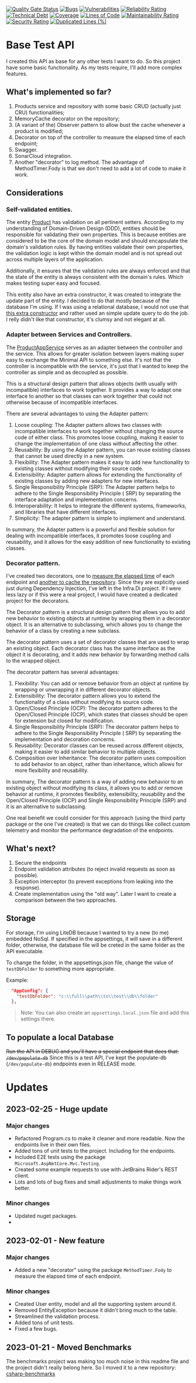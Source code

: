 [![Quality Gate Status](https://sonarcloud.io/api/project_badges/measure?project=brenordv_base-test-api&metric=alert_status)](https://sonarcloud.io/summary/new_code?id=brenordv_base-test-api)
[![Bugs](https://sonarcloud.io/api/project_badges/measure?project=brenordv_base-test-api&metric=bugs)](https://sonarcloud.io/summary/new_code?id=brenordv_base-test-api)
[![Vulnerabilities](https://sonarcloud.io/api/project_badges/measure?project=brenordv_base-test-api&metric=vulnerabilities)](https://sonarcloud.io/summary/new_code?id=brenordv_base-test-api)
[![Reliability Rating](https://sonarcloud.io/api/project_badges/measure?project=brenordv_base-test-api&metric=reliability_rating)](https://sonarcloud.io/summary/new_code?id=brenordv_base-test-api)
[![Technical Debt](https://sonarcloud.io/api/project_badges/measure?project=brenordv_base-test-api&metric=sqale_index)](https://sonarcloud.io/summary/new_code?id=brenordv_base-test-api)
[![Coverage](https://sonarcloud.io/api/project_badges/measure?project=brenordv_base-test-api&metric=coverage)](https://sonarcloud.io/summary/new_code?id=brenordv_base-test-api)
[![Lines of Code](https://sonarcloud.io/api/project_badges/measure?project=brenordv_base-test-api&metric=ncloc)](https://sonarcloud.io/summary/new_code?id=brenordv_base-test-api)
[![Maintainability Rating](https://sonarcloud.io/api/project_badges/measure?project=brenordv_base-test-api&metric=sqale_rating)](https://sonarcloud.io/summary/new_code?id=brenordv_base-test-api)
[![Security Rating](https://sonarcloud.io/api/project_badges/measure?project=brenordv_base-test-api&metric=security_rating)](https://sonarcloud.io/summary/new_code?id=brenordv_base-test-api)
[![Duplicated Lines (%)](https://sonarcloud.io/api/project_badges/measure?project=brenordv_base-test-api&metric=duplicated_lines_density)](https://sonarcloud.io/summary/new_code?id=brenordv_base-test-api)

# Base Test API

I created this API as base for any other tests I want to do.
So this project have some basic functionality. As my tests require, I'll add more complex features.

## What's implemented so far?

1. Products service and repository with some basic CRUD (actually just CRU) functionalities;
2. MemoryCache decorator on the repository;
3. (A variant of the) Observer pattern to allow bust the cache whenever a product is modified;
4. Decorator on top of the controller to measure the elapsed time of each endpoint;
5. Swagger.
6. SonarCloud integration.
7. Another "decorator" to log method. The advantage of MethodTimer.Fody is that we don't need to add a lot of code to
   make it work.

## Considerations

### Self-validated entities.

The entity [Product](https://github.com/brenordv/base-test-api/blob/master/Raccoon.Ninja.Domain/Entities/Product.cs) has
validation on all pertinent setters.
According to my understanding of Domain-Driven Design (DDD), entities should be responsible for validating their own
properties.
This is because entities are considered to be the core of the domain model and should encapsulate the domain's
validation rules.
By having entities validate their own properties, the validation logic is kept within the domain model and is not spread
out across multiple
layers of the application.

Additionally, it ensures that the validation rules are always enforced and that the state of the entity is always
consistent with the domain's rules.
Which makes testing super easy and focused.

This entity also have an extra constructor, it was created to integrate the update part of the entity. I decided to do
that mostly because of the database I'm using.
If I was using a relational database, I would not use
that [this extra constructor](https://github.com/brenordv/base-test-api/blob/master/Raccoon.Ninja.Domain/Entities/Product.cs#L13)
and rather used an simple update query to do the job. I relly didn't like that constructor, it's clumsy and not elegant
at all.

### Adapter between Services and Controllers.

The [ProductAppService](https://github.com/brenordv/base-test-api/blob/master/Raccoon.Ninja.AppServices/AppServices/ProductsAppService.cs)
serves as an adapter between the
controller and the service. This allows for greater isolation between layers making super easy to exchange the Minimal
API to something else.
It's not that the controller is incompatible with the service, it's just that I wanted to keep the controller as simple
and as decoupled as possible.

This is a structural design pattern that allows objects (with usually with incompatible) interfaces to work together.
It provides a way to adapt one interface to another so that classes can work together that could not otherwise because
of incompatible interfaces.

There are several advantages to using the Adapter pattern:

1. Loose coupling: The Adapter pattern allows two classes with incompatible interfaces to work together without changing
   the source code of either class. This promotes loose coupling, making it easier to change the implementation of one
   class without affecting the other.
2. Reusability: By using the Adapter pattern, you can reuse existing classes that cannot be used directly in a new
   system.
3. Flexibility: The Adapter pattern makes it easy to add new functionality to existing classes without modifying their
   source code.
4. Extensibility: Adapter pattern allows for extending the functionality of existing classes by adding new adapters for
   new interfaces.
5. Single Responsibility Principle (SRP): The Adapter pattern helps to adhere to the Single Responsibility Principle (
   SRP) by separating the interface adaptation and implementation concerns.
6. Interoperability: It helps to integrate the different systems, frameworks, and libraries that have different
   interfaces.
7. Simplicity: The adapter pattern is simple to implement and understand.

In summary, the Adapter pattern is a powerful and flexible solution for dealing with incompatible interfaces, it
promotes loose coupling and
reusability, and it allows for the easy addition of new functionality to existing classes.

### Decorator pattern.

I've created two decorators, one
to [measure the elapsed time](https://github.com/brenordv/base-test-api/blob/master/Raccoon.Ninja.Infra.DI/Decorators/StopWatchDecorator.cs)
of each endpoint
and [another to cache the repository](https://github.com/brenordv/base-test-api/blob/master/Raccoon.Ninja.Infra.DI/Decorators/CachingDecorator.cs).
Since they are explicitly used just during Dependency Injection, I've left in the Infra.Di project. If I were less lazy
or if this were a real project, I would have created a dedicated project for the decorators.

The Decorator pattern is a structural design pattern that allows you to add new behavior to existing objects at runtime
by wrapping them in a decorator object.
It is an alternative to subclassing, which allows you to change the behavior of a class by creating a new subclass.

The decorator pattern uses a set of decorator classes that are used to wrap an existing object.
Each decorator class has the same interface as the object it is decorating, and it adds new behavior by forwarding
method calls to the wrapped object.

The decorator pattern has several advantages:

1. Flexibility: You can add or remove behavior from an object at runtime by wrapping or unwrapping it in different
   decorator objects.
2. Extensibility: The decorator pattern allows you to extend the functionality of a class without modifying its source
   code.
3. Open/Closed Principle (OCP): The decorator pattern adheres to the Open/Closed Principle (OCP), which states that
   classes should be open for extension but closed for modification.
4. Single Responsibility Principle (SRP): The decorator pattern helps to adhere to the Single Responsibility Principle (
   SRP) by separating the implementation and decoration concerns.
5. Reusability: Decorator classes can be reused across different objects, making it easier to add similar behavior to
   multiple objects.
6. Composition over Inheritance: The decorator pattern uses composition to add behavior to an object, rather than
   inheritance, which allows for more flexibility and reusability.

In summary, The decorator pattern is a way of adding new behavior to an existing object without modifying its class,
it allows you to add or remove behavior at runtime, it promotes flexibility, extensibility, reusability and the
Open/Closed Principle (OCP)
and Single Responsibility Principle (SRP) and it is an alternative to subclassing.

One real benefit we could consider for this approach (using the third party package or the one I've created) is that we
can do things like collect custom telemetry and
monitor the performance degradation of the endpoints.

## What's next?

1. Secure the endpoints
2. Endpoint validation attributes (to reject invalid requests as soon as possible).
3. Exception interceptor (to prevent exceptions from leaking into the response).
4. Create implementation using the "old way". Later I want to create a comparison between the two approaches.

## Storage

For storage, I'm using LiteDB because I wanted to try a new (to me) embedded NoSql.
If specified in the appsettings, it will save in a different folder, otherwise, the database file will be creted in the
same folder as the API executable.

To change the folder, in the appsettings.json file, change the value of `testDbFolder` to something more appropriate.

Example:

```json
  "AppConfig": {
    "testDbFolder": "c:\\full\\path\\to\\test\\db\\folder"
  },
```

> Note: You can also create an `appsettings.local.json` file and add this settings there.

## To populate a local Database

~~Run the API in DEBUG and you'll have a special endpoint that does that: `/dev/populate-db`~~
Since this is a test API, I've kept the populate-db (`/dev/populate-db`) endpoints even in RELEASE mode.

# Updates

## 2023-02-25 - Huge update

### Major changes

- Refactored Program.cs to make it cleaner and more readable. Now the endpoints live in their own files.
- Added tons of unit tests to the project. Including for the endpoints.
- Included E2E tests using the package `Microsoft.AspNetCore.Mvc.Testing`.
- Created some example requests to use with JetBrains Rider's REST client.
- Lots and lots of bug fixes and small adjustments to make things work better.

### Minor changes

- Updated nuget packages.
-

## 2023-02-01 - New feature

### Major changes

- Added a new "decorator" using the package `MethodTimer.Fody` to measure the elapsed time of each endpoint.

### Minor changes

- Created User entity, model and all the supporting system around it.
- Removed EntityException because it didn't bring much to the table.
- Streamlined the validation process.
- Added tons of unit tests.
- Fixed a few bugs.

## 2023-01-21 - Moved Benchmarks

The benchmarks project was making too much noise in this readme file and the project didn't really belong here.
So I moved it to a new repository: [csharp-benchmarks](https://github.com/brenordv/csharp-benchmarks)

